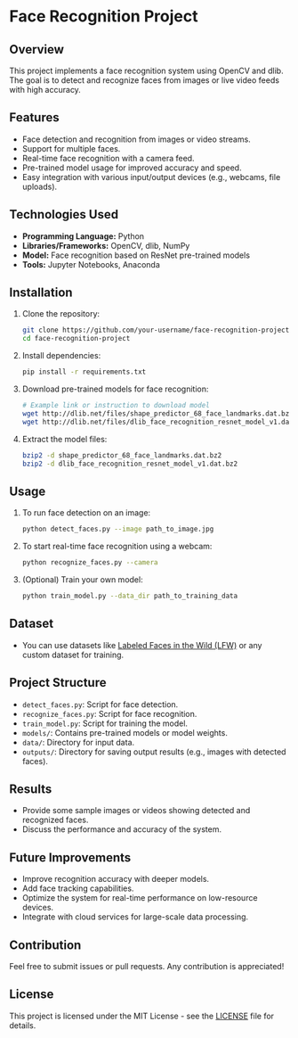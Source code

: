 # Face Recognition Project

## Overview
This project implements a face recognition system using OpenCV and dlib. The goal is to detect and recognize faces from images or live video feeds with high accuracy.

## Features
- Face detection and recognition from images or video streams.
- Support for multiple faces.
- Real-time face recognition with a camera feed.
- Pre-trained model usage for improved accuracy and speed.
- Easy integration with various input/output devices (e.g., webcams, file uploads).

## Technologies Used
- **Programming Language:** Python
- **Libraries/Frameworks:** OpenCV, dlib, NumPy
- **Model:** Face recognition based on ResNet pre-trained models
- **Tools:** Jupyter Notebooks, Anaconda

## Installation

1. Clone the repository:
    ```bash
    git clone https://github.com/your-username/face-recognition-project.git
    cd face-recognition-project
    ```

2. Install dependencies:
    ```bash
    pip install -r requirements.txt
    ```

3. Download pre-trained models for face recognition:
    ```bash
    # Example link or instruction to download model
    wget http://dlib.net/files/shape_predictor_68_face_landmarks.dat.bz2
    wget http://dlib.net/files/dlib_face_recognition_resnet_model_v1.dat.bz2
    ```

4. Extract the model files:
    ```bash
    bzip2 -d shape_predictor_68_face_landmarks.dat.bz2
    bzip2 -d dlib_face_recognition_resnet_model_v1.dat.bz2
    ```

## Usage

1. To run face detection on an image:
    ```bash
    python detect_faces.py --image path_to_image.jpg
    ```

2. To start real-time face recognition using a webcam:
    ```bash
    python recognize_faces.py --camera
    ```

3. (Optional) Train your own model:
    ```bash
    python train_model.py --data_dir path_to_training_data
    ```

## Dataset
- You can use datasets like [Labeled Faces in the Wild (LFW)](http://vis-www.cs.umass.edu/lfw/) or any custom dataset for training.

## Project Structure
- `detect_faces.py`: Script for face detection.
- `recognize_faces.py`: Script for face recognition.
- `train_model.py`: Script for training the model.
- `models/`: Contains pre-trained models or model weights.
- `data/`: Directory for input data.
- `outputs/`: Directory for saving output results (e.g., images with detected faces).

## Results
- Provide some sample images or videos showing detected and recognized faces.
- Discuss the performance and accuracy of the system.

## Future Improvements
- Improve recognition accuracy with deeper models.
- Add face tracking capabilities.
- Optimize the system for real-time performance on low-resource devices.
- Integrate with cloud services for large-scale data processing.

## Contribution
Feel free to submit issues or pull requests. Any contribution is appreciated!

## License
This project is licensed under the MIT License - see the [LICENSE](LICENSE) file for details.
